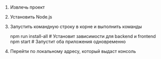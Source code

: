 1. Извлечь проект
2. Установить Node.js
3. Запустить командную строку в корне и выполнить команды

      npm run install-all  # Установит зависимости для backend и frontend
      npm start            # Запустит оба приложения одновременно

4. Перейти по локальному адресу, который выдаст консоль
